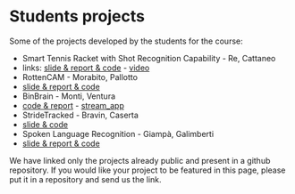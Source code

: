 # Students projects

Some of the projects developed by the students for the course:

- Smart Tennis Racket with Shot Recognition Capability  - Re, Cattaneo
 - links: [slide & report & code](https://github.com/Fexcatta/SmartTennisRacket) - [video](https://www.youtube.com/watch?v=3WyLoOx5gWo)
- RottenCAM - Morabito, Pallotto
 - [slide & report & code](https://github.com/Mattia9875/HwAi-linux)
- BinBrain - Monti, Ventura
 - [code & report](https://github.com/Pietro0099/waste_classifier) - [stream_app](https://github.com/Pietro0099/micro_cam_stream)
- StrideTracked - Bravin, Caserta
 - [slide & code](https://github.com/RiccardoBravin/StrideTracked-project)
- Spoken Language Recognition - Giampà, Galimberti
 - [slide & report & code](https://github.com/SimonGiampy/Spoken_Language_Recognition_Tensorflow_Embedded)

We have linked only the projects already public and present in a github repository. If you would like your project to be featured in this page, please put it in a repository and send us the link.
